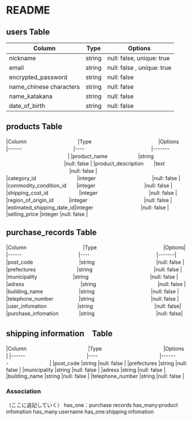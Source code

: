 # README

## users Table

| Column             | Type                | Options                   |
|--------------------|---------------------|---------------------------|
| nickname           | string              | null: false, unique: true |
| email　　　　　　　　 | string              | null: false , unique: true|
| encrypted_password    | string              | null: false               |
| name_chinese characters|string        | null: false         　　　 |
| name_katakana　　  | string                | null: false               |
| date_of_birth　　　　| string              | null: false |

## products Table

 
|Column　　　　　　　　　　|Type　　　　　　　　　　　　　|Options　　　　　　　　　　　　
|------　　　　　　　　　　|----　　　　　　　　　　　　　|------- 　　　　　　　　　　　　|
|product_name　　　　　　|string 　　　　　　　　　　　  |null: false |
|product_description　　|text 　　　　　　　　　　　　  |null: false |
|category_id　　　　　　　　|integer　　　　　　　　　　　|null: false |
|commodity_condition_id　　|integer 　　　　　　　　　 |null: false |
|shipping_cost_id　　　　　　|integer　　　　　　　　　　|null: false |
|region_of_origin_id　　　|integer　　　　　　　　　　　|null: false |
|estimated_shipping_date_id|integer　　　　　　　　　 |null: false |
|selling_price             |integer                |null: false |

## purchase_records Table
|Column　　　　　　　　　　　|Type　　　　　　　　　　　　　|Options|
|------　　　　　　　　　　　|----　　　　　　　　　　　　　|-------|
|post_code　　　　　　　　　|string　　　　　　　　　　　　|null: false |
|prefectures　　　　　　　　|string　　　　　　　　　　　　|null: false |
|municipality　　　　　　　|string　　　　　　　　　　　　|null: false |
|adress　　　　　　　　　　　|string　　　　　　　　　　　　|null: false |
|building_name　　　　　　　|string　　　　　　　　　　　|null: false |
|telephone_number　　　　　|string　　　　　　　　　　　|null: false |
|user_infomation　　　　　　|string　　　　　　　　　　　　|null: false|
|purchase_infomation　　　　|string　　　　　　　　　　　　|null: false|

## shipping information　Table
|Column　　　　　　　　　　　　|Type　　　　　　　　　　　　|Options　　　　　　　　|
|------　　　　　　　　　　　　|----　　　　　　　　　　　　|-------　　　　　　　　|
|post_code                 |string                  |null: false |
|prefectures               |string                  |null: false |
|municipality              |string                  |null: false |
|adress                    |string                  |null: false |
|building_name             |string                  |null: false |
|telephone_number          |string                  |null: false |



### Association
（ここに追記していく）
has_one：purchase records
has_many:product infomation
has_many:username 
has_one:shipping infomation

